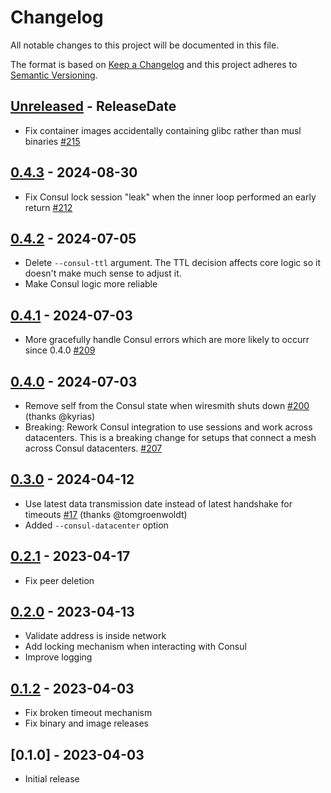 # Changelog

All notable changes to this project will be documented in this file.

The format is based on [Keep a Changelog](http://keepachangelog.com/)
and this project adheres to [Semantic Versioning](http://semver.org/).

<!-- next-header -->

## [Unreleased] - ReleaseDate
- Fix container images accidentally containing glibc rather than musl binaries [#215](https://github.com/svenstaro/wiresmith/issues/215)

## [0.4.3] - 2024-08-30
- Fix Consul lock session "leak" when the inner loop performed an early return [#212](https://github.com/svenstaro/wiresmith/pull/212)

## [0.4.2] - 2024-07-05
- Delete `--consul-ttl` argument. The TTL decision affects core logic so it doesn't make much sense to adjust it.
- Make Consul logic more reliable

## [0.4.1] - 2024-07-03
- More gracefully handle Consul errors which are more likely to occurr since 0.4.0 [#209](https://github.com/svenstaro/wiresmith/pull/209)

## [0.4.0] - 2024-07-03
- Remove self from the Consul state when wiresmith shuts down [#200](https://github.com/svenstaro/wiresmith/pull/200) (thanks @kyrias)
- Breaking: Rework Consul integration to use sessions and work across datacenters. This is a breaking change for setups that connect a mesh across Consul datacenters. [#207](https://github.com/svenstaro/wiresmith/pull/207)

## [0.3.0] - 2024-04-12
- Use latest data transmission date instead of latest handshake for timeouts [#17](https://github.com/svenstaro/wiresmith/pull/17) (thanks @tomgroenwoldt)
- Added `--consul-datacenter` option

## [0.2.1] - 2023-04-17
- Fix peer deletion

## [0.2.0] - 2023-04-13
- Validate address is inside network
- Add locking mechanism when interacting with Consul
- Improve logging

## [0.1.2] - 2023-04-03
- Fix broken timeout mechanism
- Fix binary and image releases

## [0.1.0] - 2023-04-03
- Initial release

<!-- next-url -->
[Unreleased]: https://github.com/svenstaro/wiresmith/compare/v0.4.3...HEAD
[0.4.3]: https://github.com/svenstaro/wiresmith/compare/v0.4.2...v0.4.3
[0.4.2]: https://github.com/svenstaro/wiresmith/compare/v0.4.1...v0.4.2
[0.4.1]: https://github.com/svenstaro/wiresmith/compare/v0.4.0...v0.4.1
[0.4.0]: https://github.com/svenstaro/wiresmith/compare/v0.3.0...v0.4.0
[0.3.0]: https://github.com/svenstaro/wiresmith/compare/v0.2.1...v0.3.0
[0.2.1]: https://github.com/svenstaro/wiresmith/compare/v0.2.0...v0.2.1
[0.2.0]: https://github.com/svenstaro/wiresmith/compare/v0.1.2...v0.2.0
[0.1.2]: https://github.com/svenstaro/wiresmith/compare/v0.1.0...v0.1.2
